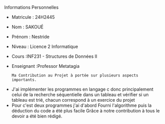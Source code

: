 Informations Personnelles


- Matricule : 24H2445
- Nom :  SAKOUÉ 
- Prénom : Nestride 
- Niveau : Licence 2 Informatique
- Cours :INF231 - Structures de Données II
- Enseignant :Professor Metatagia

      
      Ma Contribution au Projet à portée sur plusieurs aspects importants.
* J'ai implémenter les programmes en langage c donc principalement celui de la recherche séquentielle dans un tableau et vérifier si un tableau est trié, chacun correspond à un exercice du projet 
* Pour c'est deux programmes j'ai d'abord Fourni l'algorithme puis la déduction du code a été plus facile 
Grâce à notre contribution à tous le devoir a été bien rédigé.
